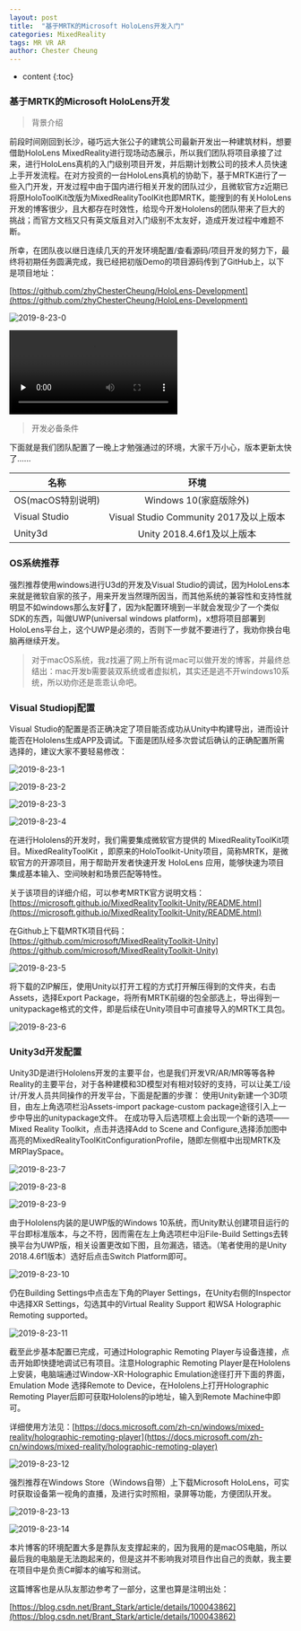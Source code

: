 ```yaml
---
layout: post
title:  "基于MRTK的Microsoft HoloLens开发入门"
categories: MixedReality
tags: MR VR AR
author: Chester Cheung
---
```


* content
{:toc}

### 基于MRTK的Microsoft HoloLens开发

> 背景介绍

前段时间刚回到长沙，碰巧远大张公子的建筑公司最新开发出一种建筑材料，想要借助HoloLens MixedReality进行现场动态展示，所以我们团队将项目承接了过来，进行HoloLens真机的入门级别项目开发，并后期计划教公司的技术人员快速上手开发流程。在对方投资的一台HoloLens真机的协助下，基于MRTK进行了一些入门开发，开发过程中由于国内进行相关开发的团队过少，且微软官方z近期已将原HoloToolKit改版为MixedRealityToolKit也即MRTK，能搜到的有关HoloLens开发的博客很少，且大都存在时效性，给现今开发Hololens的团队带来了巨大的挑战；而官方文档又只有英文版且对入门级别不太友好，造成开发过程中难题不断。

所幸，在团队夜以继日连续几天的开发环境配置/查看源码/项目开发的努力下，最终将初期任务圆满完成，我已经把初版Demo的项目源码传到了GitHub上，以下是项目地址：

[https://github.com/zhyChesterCheung/HoloLens-Development](https://github.com/zhyChesterCheung/HoloLens-Development)

![2019-8-23-0](https://zhyChesterCheung.github.io/photos/2019-8-23-0.jpg)





<video id="video" controls="" preload="none" poster="">
    <source id="mp4" src="https://zhyChesterCheung.github.io/photos/2019movie.mp4" type="video/mp4">
</video>






> 开发必备条件

下面就是我们团队配置了一晚上才勉强通过的环境，大家千万小心，版本更新太快了......

名称|环境
--|:--:
OS(macOS特别说明)|Windows 10(家庭版除外)
Visual Studio|Visual Studio Community 2017及以上版本
Unity3d|Unity 2018.4.6f1及以上版本

### OS系统推荐

强烈推荐使用windows进行U3d的开发及Visual Studio的调试，因为HoloLens本来就是微软自家的孩子，用来开发当然理所因当，而其他系统的兼容性和支持性就明显不如windows那么友好👬了，因为k配置环境到一半就会发现少了一个类似SDK的东西，叫做UWP(universal windows platform)，x想将项目部署到HoloLens平台上，这个UWP是必须的，否则下一步就不要进行了，我劝你换台电脑再继续开发。

> 对于macOS系统，我z找遍了网上所有说mac可以做开发的博客，并最终总结出：mac开发b需要装双系统或者虚拟机，其实还是逃不开windows10系统，所以劝你还是乖乖认命吧。

### Visual Studiopj配置

Visual Studio的配置是否正确决定了项目能否成功从Unity中构建导出，进而设计能否在Hololens生成APP及调试。下面是团队经多次尝试后确认的正确配置所需选择的，建议大家不要轻易修改：

![2019-8-23-1](https://zhyChesterCheung.github.io/photos/2019-8-23-1.png)

![2019-8-23-2](https://zhyChesterCheung.github.io/photos/2019-8-23-2.png)

![2019-8-23-3](https://zhyChesterCheung.github.io/photos/2019-8-23-3.png)

![2019-8-23-4](https://zhyChesterCheung.github.io/photos/2019-8-23-4.png)

在进行Hololens的开发时，我们需要集成微软官方提供的 MixedRealityToolKit项目。MixedRealityToolKit ，即原来的HoloToolkit-Unity项目，简称MRTK，是微软官方的开源项目，用于帮助开发者快速开发 HoloLens 应用，能够快速为项目集成基本输入、空间映射和场景匹配等特性。

关于该项目的详细介绍，可以参考MRTK官方说明文档：
[https://microsoft.github.io/MixedRealityToolkit-Unity/README.html](https://microsoft.github.io/MixedRealityToolkit-Unity/README.html)

在Github上下载MRTK项目代码：
[https://github.com/microsoft/MixedRealityToolkit-Unity](https://github.com/microsoft/MixedRealityToolkit-Unity)

![2019-8-23-5](https://zhyChesterCheung.github.io/photos/2019-8-23-5.png)

将下载的ZIP解压，使用Unity以打开工程的方式打开解压得到的文件夹，右击Assets，选择Export Package，将所有MRTK前缀的包全部选上，导出得到一unitypackage格式的文件，即是后续在Unity项目中可直接导入的MRTK工具包。

![2019-8-23-6](https://zhyChesterCheung.github.io/photos/2019-8-23-6.png)

### Unity3d开发配置

Unity3D是进行Hololens开发的主要平台，也是我们开发VR/AR/MR等等各种Reality的主要平台，对于各种建模和3D模型对有相对较好的支持，可以让美工/设计/开发人员共同操作的开发平台，下面是配置的步骤：
使用Unity新建一个3D项目，由左上角选项栏沿Assets-import package-custom package途径引入上一步中导出的unitypackage文件。
在成功导入后选项框上会出现一个新的选项——Mixed Reality Toolkit，点击并选择Add to Scene and Configure,选择添加图中高亮的MixedRealityToolKitConfigurationProfile，随即左侧框中出现MRTK及MRPlaySpace。

![2019-8-23-7](https://zhyChesterCheung.github.io/photos/2019-8-23-7.png)

![2019-8-23-8](https://zhyChesterCheung.github.io/photos/2019-8-23-8.png)

![2019-8-23-9](https://zhyChesterCheung.github.io/photos/2019-8-23-9.png)

由于Hololens内装的是UWP版的Windows 10系统，而Unity默认创建项目运行的平台即标准版本，与之不符，因而需在左上角选项栏中沿File-Build Settings去转换平台为UWP版，相关设置更改如下图，且勿漏选，错选。（笔者使用的是Unity 2018.4.6f1版本）选好后点击Switch Platform即可。

![2019-8-23-10](https://zhyChesterCheung.github.io/photos/2019-8-23-10.png)

仍在Building Settings中点击左下角的Player Settings，在Unity右侧的Inspector中选择XR Settings，勾选其中的Virtual Reality Support 和WSA Holographic Remoting supported。

![2019-8-23-11](https://zhyChesterCheung.github.io/photos/2019-8-23-11.png)

截至此步基本配置已完成，可通过Holographic Remoting Player与设备连接，点击开始即快捷地调试已有项目。注意Holographic Remoting Player是在Hololens上安装，电脑端通过Window-XR-Holographic Emulation途径打开下面的界面，Emulation Mode 选择Remote to Device，在Hololens上打开Holographic Remoting Player后即可获取Hololens的ip地址，输入到Remote Machine中即可。

详细使用方法见：[https://docs.microsoft.com/zh-cn/windows/mixed-reality/holographic-remoting-player](https://docs.microsoft.com/zh-cn/windows/mixed-reality/holographic-remoting-player)

![2019-8-23-12](https://zhyChesterCheung.github.io/photos/2019-8-23-12.png)

强烈推荐在Windows Store（Windows自带）上下载Microsoft HoloLens，可实时获取设备第一视角的直播，及进行实时照相，录屏等功能，方便团队开发。

![2019-8-23-13](https://zhyChesterCheung.github.io/photos/2019-8-23-13.png)

![2019-8-23-14](https://zhyChesterCheung.github.io/photos/2019-8-23-14.png)

本片博客的环境配置大多是靠队友支撑起来的，因为我用的是macOS电脑，所以最后我的电脑是无法跑起来的，但是这并不影响我对项目作出自己的贡献，我主要在项目中是负责C#脚本的编写和测试。

这篇博客也是从队友那边参考了一部分，这里也算是注明出处：

[https://blog.csdn.net/Brant_Stark/article/details/100043862](https://blog.csdn.net/Brant_Stark/article/details/100043862)
